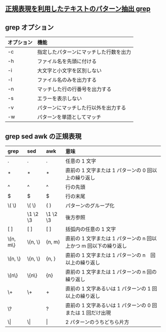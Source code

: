 ## [正規表現を利用したテキストのパターン抽出 grep ](https://bi.biopapyrus.jp/os/linux/grep.html)

## grep オプション
|オプション|機能|
|:--|:--|
|-c|指定したパターンにマッチした行数を出力|
|-h|ファイル名を先頭に付ける|
|-i|大文字と小文字を区別しない|
|-l|ファイル名のみを出力する|
|-n|マッチした行の行番号を出力する|
|-s|エラーを表示しない|
|-v|パターンにマッチした行以外を出力する|
|-w|パターンを単語としてマッチ|

## grep sed awk の正規表現
|grep|sed|awk|意味|
|:--|:--|:--|:--|
|.|.|.|任意の 1 文字|
|*|*|*|直前の 1 文字または 1 パターンの 0 回以上の繰り返し|
|^|^|^|行の先頭|
|$|$|$|行の末尾|
|\\( \\)|\\( \\)|( )|パターンのグループ化|
||\1 \2 \3|\1 \2 \3|後方参照|
|[ ]|[ ]|[ ]|括弧内の任意の 1 文字|
|\\{n, m\\}|\\{n, \\}|{n, m}|直前の 1 文字または 1 パターンの n 回以上かつ m 回以下の繰り返し|
|\\{n, \\}|\\{n, \\}|{n, }|直前の 1 文字または 1 パターンの n　回以上の繰り返し|
|\\{n\\}|\\{n\\}|{n}|直前の 1 文字または 1 パターンの n 回の繰り返し|
|\\+|\\+|+|直前の 1 文字あるいは 1 パターンの 1 回以上の繰り返し|
|\\?||?|直前の 1 文字あるいは 1 パターンの 0 回または 1 回だけ出現|
|\\&#124;|\\&#124;|&#124;|2 パターンのうちどちら片方|
